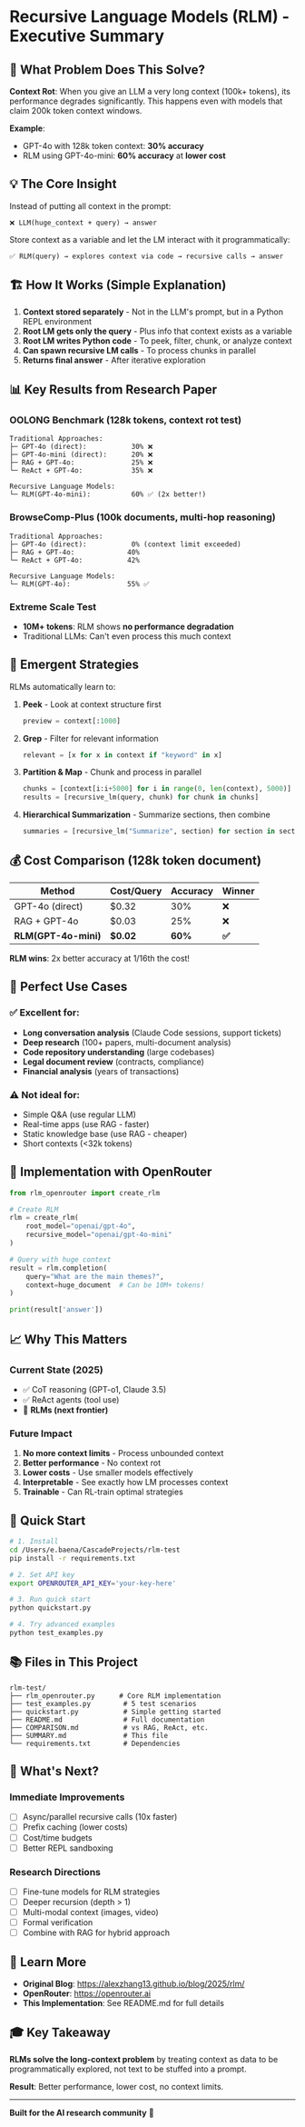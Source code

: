 # Recursive Language Models (RLM) - Executive Summary

## 🎯 What Problem Does This Solve?

**Context Rot**: When you give an LLM a very long context (100k+ tokens), its performance degrades significantly. This happens even with models that claim 200k token context windows.

**Example**: 
- GPT-4o with 128k token context: **30% accuracy**
- RLM using GPT-4o-mini: **60% accuracy** at **lower cost**

## 💡 The Core Insight

Instead of putting all context in the prompt:
```
❌ LLM(huge_context + query) → answer
```

Store context as a variable and let the LM interact with it programmatically:
```
✅ RLM(query) → explores context via code → recursive calls → answer
```

## 🏗️ How It Works (Simple Explanation)

1. **Context stored separately** - Not in the LLM's prompt, but in a Python REPL environment
2. **Root LM gets only the query** - Plus info that context exists as a variable
3. **Root LM writes Python code** - To peek, filter, chunk, or analyze context
4. **Can spawn recursive LM calls** - To process chunks in parallel
5. **Returns final answer** - After iterative exploration

## 📊 Key Results from Research Paper

### OOLONG Benchmark (128k tokens, context rot test)
```
Traditional Approaches:
├─ GPT-4o (direct):           30% ❌
├─ GPT-4o-mini (direct):      20% ❌
├─ RAG + GPT-4o:              25% ❌
└─ ReAct + GPT-4o:            35% ❌

Recursive Language Models:
└─ RLM(GPT-4o-mini):          60% ✅ (2x better!)
```

### BrowseComp-Plus (100k documents, multi-hop reasoning)
```
Traditional Approaches:
├─ GPT-4o (direct):           0% (context limit exceeded)
├─ RAG + GPT-4o:             40%
└─ ReAct + GPT-4o:           42%

Recursive Language Models:
└─ RLM(GPT-4o):              55% ✅
```

### Extreme Scale Test
- **10M+ tokens**: RLM shows **no performance degradation**
- Traditional LLMs: Can't even process this much context

## 🎨 Emergent Strategies

RLMs automatically learn to:

1. **Peek** - Look at context structure first
   ```python
   preview = context[:1000]
   ```

2. **Grep** - Filter for relevant information
   ```python
   relevant = [x for x in context if "keyword" in x]
   ```

3. **Partition & Map** - Chunk and process in parallel
   ```python
   chunks = [context[i:i+5000] for i in range(0, len(context), 5000)]
   results = [recursive_lm(query, chunk) for chunk in chunks]
   ```

4. **Hierarchical Summarization** - Summarize sections, then combine
   ```python
   summaries = [recursive_lm("Summarize", section) for section in sections]
   ```

## 💰 Cost Comparison (128k token document)

| Method | Cost/Query | Accuracy | Winner |
|--------|------------|----------|--------|
| GPT-4o (direct) | $0.32 | 30% | ❌ |
| RAG + GPT-4o | $0.03 | 25% | ❌ |
| **RLM(GPT-4o-mini)** | **$0.02** | **60%** | **✅** |

**RLM wins**: 2x better accuracy at 1/16th the cost!

## 🚀 Perfect Use Cases

### ✅ Excellent for:
- **Long conversation analysis** (Claude Code sessions, support tickets)
- **Deep research** (100+ papers, multi-document analysis)
- **Code repository understanding** (large codebases)
- **Legal document review** (contracts, compliance)
- **Financial analysis** (years of transactions)

### ⚠️ Not ideal for:
- Simple Q&A (use regular LLM)
- Real-time apps (use RAG - faster)
- Static knowledge base (use RAG - cheaper)
- Short contexts (<32k tokens)

## 🔧 Implementation with OpenRouter

```python
from rlm_openrouter import create_rlm

# Create RLM
rlm = create_rlm(
    root_model="openai/gpt-4o",
    recursive_model="openai/gpt-4o-mini"
)

# Query with huge context
result = rlm.completion(
    query="What are the main themes?",
    context=huge_document  # Can be 10M+ tokens!
)

print(result['answer'])
```

## 📈 Why This Matters

### Current State (2025)
- ✅ CoT reasoning (GPT-o1, Claude 3.5)
- ✅ ReAct agents (tool use)
- 🚀 **RLMs (next frontier)**

### Future Impact
1. **No more context limits** - Process unbounded context
2. **Better performance** - No context rot
3. **Lower costs** - Use smaller models effectively
4. **Interpretable** - See exactly how LM processes context
5. **Trainable** - Can RL-train optimal strategies

## 🎯 Quick Start

```bash
# 1. Install
cd /Users/e.baena/CascadeProjects/rlm-test
pip install -r requirements.txt

# 2. Set API key
export OPENROUTER_API_KEY='your-key-here'

# 3. Run quick start
python quickstart.py

# 4. Try advanced examples
python test_examples.py
```

## 📚 Files in This Project

```
rlm-test/
├── rlm_openrouter.py      # Core RLM implementation
├── test_examples.py        # 5 test scenarios
├── quickstart.py           # Simple getting started
├── README.md               # Full documentation
├── COMPARISON.md           # vs RAG, ReAct, etc.
├── SUMMARY.md              # This file
└── requirements.txt        # Dependencies
```

## 🔮 What's Next?

### Immediate Improvements
- [ ] Async/parallel recursive calls (10x faster)
- [ ] Prefix caching (lower costs)
- [ ] Cost/time budgets
- [ ] Better REPL sandboxing

### Research Directions
- [ ] Fine-tune models for RLM strategies
- [ ] Deeper recursion (depth > 1)
- [ ] Multi-modal context (images, video)
- [ ] Formal verification
- [ ] Combine with RAG for hybrid approach

## 📖 Learn More

- **Original Blog**: https://alexzhang13.github.io/blog/2025/rlm/
- **OpenRouter**: https://openrouter.ai
- **This Implementation**: See README.md for full details

## 🎓 Key Takeaway

**RLMs solve the long-context problem** by treating context as data to be programmatically explored, not text to be stuffed into a prompt.

**Result**: Better performance, lower cost, no context limits.

---

**Built for the AI research community** 🚀
